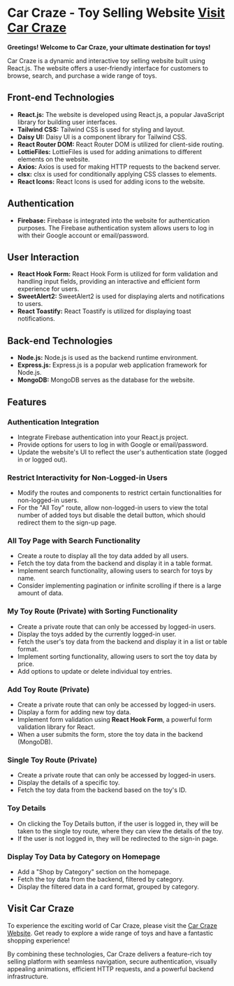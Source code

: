 # Car Craze - Toy Selling Website [Visit Car Craze](https://car-craze-94dda.web.app/)

**Greetings! Welcome to Car Craze, your ultimate destination for toys!**

Car Craze is a dynamic and interactive toy selling website built using React.js. The website offers a user-friendly interface for customers to browse, search, and purchase a wide range of toys.

## Front-end Technologies
- **React.js:** The website is developed using React.js, a popular JavaScript library for building user interfaces.
- **Tailwind CSS:** Tailwind CSS is used for styling and layout.
- **Daisy UI:** Daisy UI is a component library for Tailwind CSS.
- **React Router DOM:** React Router DOM is utilized for client-side routing.
- **LottieFiles:** LottieFiles is used for adding animations to different elements on the website.
- **Axios:** Axios is used for making HTTP requests to the backend server.
- **clsx:** clsx is used for conditionally applying CSS classes to elements.
- **React Icons:** React Icons is used for adding icons to the website.

## Authentication
- **Firebase:** Firebase is integrated into the website for authentication purposes. The Firebase authentication system allows users to log in with their Google account or email/password.

## User Interaction
- **React Hook Form:** React Hook Form is utilized for form validation and handling input fields, providing an interactive and efficient form experience for users.
- **SweetAlert2:** SweetAlert2 is used for displaying alerts and notifications to users.
- **React Toastify:** React Toastify is utilized for displaying toast notifications.

## Back-end Technologies
- **Node.js:** Node.js is used as the backend runtime environment.
- **Express.js:** Express.js is a popular web application framework for Node.js.
- **MongoDB:** MongoDB serves as the database for the website.

## Features

### Authentication Integration
- Integrate Firebase authentication into your React.js project.
- Provide options for users to log in with Google or email/password.
- Update the website's UI to reflect the user's authentication state (logged in or logged out).

### Restrict Interactivity for Non-Logged-in Users
- Modify the routes and components to restrict certain functionalities for non-logged-in users.
- For the "All Toy" route, allow non-logged-in users to view the total number of added toys but disable the detail button, which should redirect them to the sign-up page.

### All Toy Page with Search Functionality
- Create a route to display all the toy data added by all users.
- Fetch the toy data from the backend and display it in a table format.
- Implement search functionality, allowing users to search for toys by name.
- Consider implementing pagination or infinite scrolling if there is a large amount of data.

### My Toy Route (Private) with Sorting Functionality
- Create a private route that can only be accessed by logged-in users.
- Display the toys added by the currently logged-in user.
- Fetch the user's toy data from the backend and display it in a list or table format.
- Implement sorting functionality, allowing users to sort the toy data by price.
- Add options to update or delete individual toy entries.

### Add Toy Route (Private)
- Create a private route that can only be accessed by logged-in users.
- Display a form for adding new toy data.
- Implement form validation using **React Hook Form**, a powerful form validation library for React.
- When a user submits the form, store the toy data in the backend (MongoDB).

### Single Toy Route (Private)
- Create a private route that can only be accessed by logged-in users.
- Display the details of a specific toy.
- Fetch the toy data from the backend based on the toy's ID.

### Toy Details
- On clicking the Toy Details button, if the user is logged in, they will be taken to the single toy route, where they can view the details of the toy.
- If the user is not logged in, they will be redirected to the sign-in page.

### Display Toy Data by Category on Homepage
- Add a "Shop by Category" section on the homepage.
- Fetch the toy data from the backend, filtered by category.
- Display the filtered data in a card format, grouped by category.

## Visit Car Craze
To experience the exciting world of Car Craze, please visit the [Car Craze Website](https://car-craze-94dda.web.app/). Get ready to explore a wide range of toys and have a fantastic shopping experience!

By combining these technologies, Car Craze delivers a feature-rich toy selling platform with seamless navigation, secure authentication, visually appealing animations, efficient HTTP requests, and a powerful backend infrastructure.
